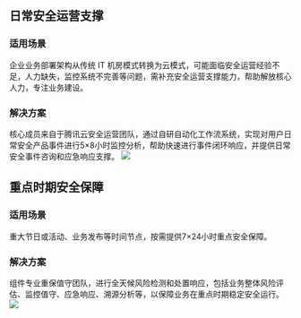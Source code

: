 ## 日常安全运营支撑
### 适用场景
企业业务部署架构从传统 IT 机房模式转换为云模式，可能面临安全运营经验不足，人力缺失，监控系统不完善等问题，需补充安全运营支撑能力，帮助解放核心人力，专注业务建设。
### 解决方案
核心成员来自于腾讯云安全运营团队，通过自研自动化工作流系统，实现对用户日常安全产品事件进行5×8小时监控分析，帮助快速进行事件闭环响应，并提供日常安全事件咨询和应急响应支撑。
![](https://main.qcloudimg.com/raw/7f77dfc2dc1ec11cff28a1d99e09909b.png)

## 重点时期安全保障
### 适用场景
重大节日或活动、业务发布等时间节点，按需提供7×24小时重点安全保障。
### 解决方案
组件专业重保值守团队，进行全天候风险检测和处置响应，包括业务整体风险评估、监控值守、应急响应、溯源分析等，以保障业务在重点时期稳定安全运行。
![](https://main.qcloudimg.com/raw/1ec6ad2940ab64bc89f195873e17e328.png)
